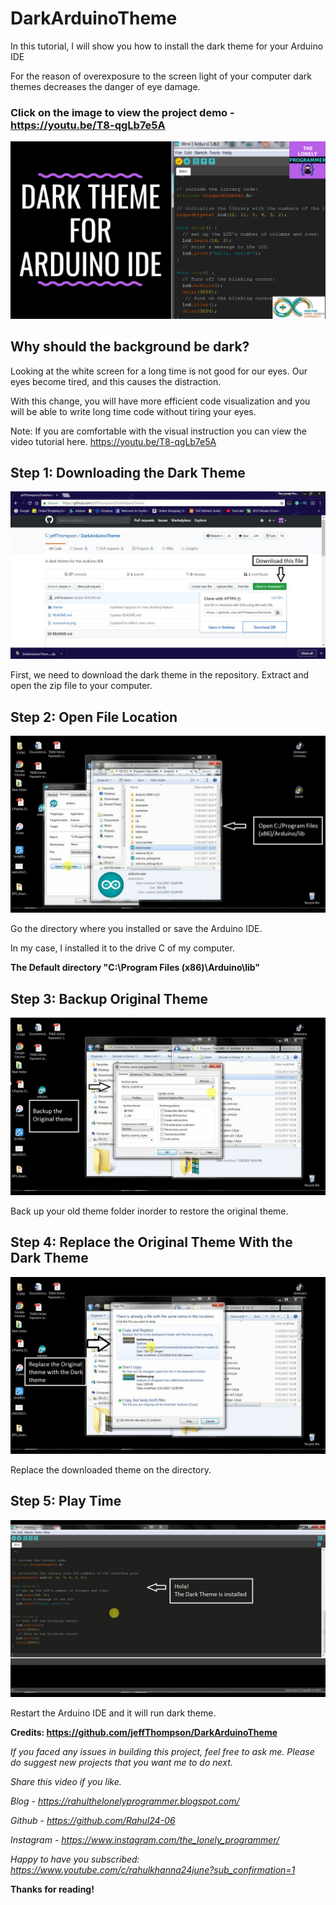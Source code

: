 # DarkArduinoTheme

In this tutorial, I will show you how to install the dark theme for your Arduino IDE

For the reason of overexposure to the screen light of your computer dark themes decreases the danger of eye damage.

### Click on the image to view the project demo - https://youtu.be/T8-qgLb7e5A

[![Working Video](./images/youtube.png)]( https://youtu.be/T8-qgLb7e5A "Working of the Project - Click to Watch!")

## Why should the background be dark?

Looking at the white screen for a long time is not good for our eyes. Our eyes become tired, and this causes the distraction.

With this change, you will have more efficient code visualization and you will be able to write long time code without tiring your eyes.

Note: If you are comfortable with the visual instruction you can view the video tutorial here. https://youtu.be/T8-qgLb7e5A

## Step 1: Downloading the Dark Theme

![screenshot](./images/step1.png)

First, we need to download the dark theme in the repository.
Extract and open the zip file to your computer.
 
## Step 2: Open File Location

![screenshot](./images/step2.png)

Go the directory where you installed or save the Arduino IDE.

In my case, I installed it to the drive C of my computer.

**The Default directory "C:\Program Files (x86)\Arduino\lib"**

## Step 3: Backup Original Theme

![screenshot](./images/step3.png)

Back up your old theme folder inorder to restore the original theme.

## Step 4: Replace the Original Theme With the Dark Theme

![screenshot](./images/step4.png)

Replace the downloaded theme on the directory.

## Step 5: Play Time

![screenshot](./images/step5.png)

Restart the Arduino IDE and it will run dark theme.


**Credits: https://github.com/jeffThompson/DarkArduinoTheme**


*If you faced any issues in building this project, feel free to ask me. Please do suggest new projects that you want me to do next.*

*Share this video if you like.*

*Blog - https://rahulthelonelyprogrammer.blogspot.com/*

*Github - https://github.com/Rahul24-06*

*Instagram - https://www.instagram.com/the_lonely_programmer/*

*Happy to have you subscribed: https://www.youtube.com/c/rahulkhanna24june?sub_confirmation=1*

**Thanks for reading!**
